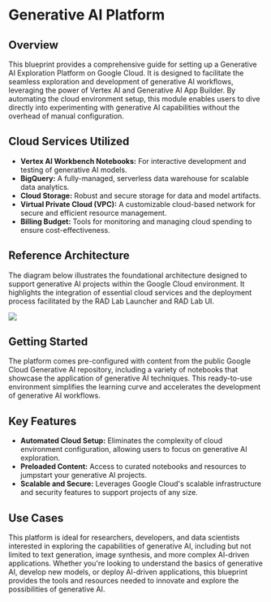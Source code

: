 # Generative AI Platform

## Overview

This blueprint provides a comprehensive guide for setting up a Generative AI Exploration Platform on Google Cloud. It is designed to facilitate the seamless exploration and development of generative AI workflows, leveraging the power of Vertex AI and Generative AI App Builder. By automating the cloud environment setup, this module enables users to dive directly into experimenting with generative AI capabilities without the overhead of manual configuration.

## Cloud Services Utilized

- **Vertex AI Workbench Notebooks:** For interactive development and testing of generative AI models.
- **BigQuery:** A fully-managed, serverless data warehouse for scalable data analytics.
- **Cloud Storage:** Robust and secure storage for data and model artifacts.
- **Virtual Private Cloud (VPC):** A customizable cloud-based network for secure and efficient resource management.
- **Billing Budget:** Tools for monitoring and managing cloud spending to ensure cost-effectiveness.

## Reference Architecture

The diagram below illustrates the foundational architecture designed to support generative AI projects within the Google Cloud environment. It highlights the integration of essential cloud services and the deployment process facilitated by the RAD Lab Launcher and RAD Lab UI.

![](./images/architecture.png)

## Getting Started

The platform comes pre-configured with content from the public Google Cloud Generative AI repository, including a variety of notebooks that showcase the application of generative AI techniques. This ready-to-use environment simplifies the learning curve and accelerates the development of generative AI workflows.

## Key Features

- **Automated Cloud Setup:** Eliminates the complexity of cloud environment configuration, allowing users to focus on generative AI exploration.
- **Preloaded Content:** Access to curated notebooks and resources to jumpstart your generative AI projects.
- **Scalable and Secure:** Leverages Google Cloud's scalable infrastructure and security features to support projects of any size.

## Use Cases

This platform is ideal for researchers, developers, and data scientists interested in exploring the capabilities of generative AI, including but not limited to text generation, image synthesis, and more complex AI-driven applications. Whether you're looking to understand the basics of generative AI, develop new models, or deploy AI-driven applications, this blueprint provides the tools and resources needed to innovate and explore the possibilities of generative AI.
